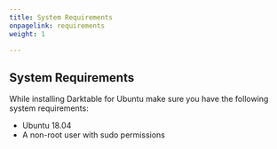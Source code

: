 ```yaml
---
title: System Requirements
onpagelink: requirements
weight: 1

---
```


System Requirements
-------------------

While installing Darktable for Ubuntu make sure you have the following system requirements:

- Ubuntu 18.04
- A non-root user with sudo permissions
 